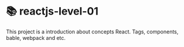 # :books: reactjs-level-01 
This project is a introduction about concepts React. Tags, components, bable, webpack and etc.
